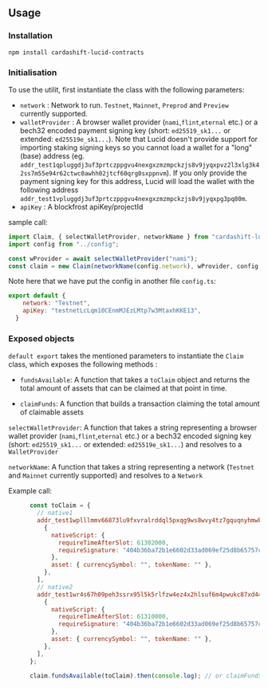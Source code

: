 ## Usage

### Installation
```
npm install cardashift-lucid-contracts
```

### Initialisation

To use the utilit, first instantiate the class with the following parameters:
* `network` : Network to run. `Testnet`, `Mainnet`, `Preprod` and `Preview` currently supported.
* `walletProvider` : A browser wallet provider (`nami`,`flint`,`eternal` etc.) or
  a bech32 encoded payment signing key (short: `ed25519_sk1...` or extended: `ed25519e_sk1...`). Note that Lucid doesn't provide support for importing staking signing keys so you cannot load a wallet for a "long" (base) address (eg. `addr_test1qpluggdj3uf3prtczppgvu4nexgxzmzmpckzjs8v9jyqxpvz2l3xlg3k42ss7m55e94r62ctwc0awhh02jtcf60qrg0sxppnvm`). If you only provide the payment signing key for this address, Lucid will load the wallet with the following address `addr_test1vpluggdj3uf3prtczppgvu4nexgxzmzmpckzjs8v9jyqxpg3pq80m`.
* `apiKey` : A blockfrost apiKey/projectId


sample call:
```js
import Claim, { selectWalletProvider, networkName } from "cardashift-lucid-contracts";
import config from "../config";

const wProvider = await selectWalletProvider("nami");
const claim = new Claim(networkName(config.network), wProvider, config.apiKey);
```
Note here that we have put the config in another file `config.ts`:
```js
export default {
    network: "Testnet",
    apiKey: "testnetLcLqm10CEnmMJEzLMtp7w3MtaxhKKE13",
  }

```

### Exposed objects

`default export` takes the mentioned parameters to instantiate the `Claim` class, which exposes the following methods :

* `fundsAvailable`: A function that takes a `toClaim` object  and returns the total amount of assets that can be claimed at that point in time.

* `claimFunds`: A function that builds a transaction claiming the total amount of claimable assets

`selectWalletProvider`: A function that takes a string representing a browser wallet provider (`nami`,`flint`,`eternal` etc.) or
  a bech32 encoded signing key (short: `ed25519_sk1...` or extended: `ed25519e_sk1...`) and resolves to a `WalletProvider`

`networkName`: A function that takes a string representing a network (`Testnet` and `Mainnet` currently supported) and resolves to a `Network`

Example call:
```js
      const toClaim = {
        // native1
        addr_test1wplllmmv66873lu9fxvralrddql5pxqg9ws8wvy4tz7gquqnyhmwk: [
          {
            nativeScript: {
              requireTimeAfterSlot: 61302000,
              requireSignature: "404b36ba72b1e6602d33ad069ef25d8b65757c8d728e02aa1a280cd8",
            },
            asset: { currencySymbol: "", tokenName: "" },
          },
        ],
        // native2
        addr_test1wr4s67h09peh3ssrx95l5k5rlfzw4ez4x2hlsuf6m4pwukc87xd44: [
          {
            nativeScript: {
              requireTimeAfterSlot: 61310000,
              requireSignature: "404b36ba72b1e6602d33ad069ef25d8b65757c8d728e02aa1a280cd8",
            },
            asset: { currencySymbol: "", tokenName: "" },
          },
        ],
      };

      claim.fundsAvailable(toClaim).then(console.log); // or claimFunds(toClaim)

```
